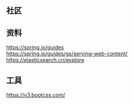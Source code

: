 ## 社区

## 资料
https://spring.io/guides  
https://spring.io/guides/gs/serving-web-content/  
https://elasticsearch.cn/explore


## 工具
https://v3.bootcss.com/